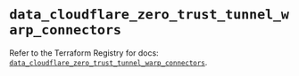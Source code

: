 # `data_cloudflare_zero_trust_tunnel_warp_connectors`

Refer to the Terraform Registry for docs: [`data_cloudflare_zero_trust_tunnel_warp_connectors`](https://registry.terraform.io/providers/cloudflare/cloudflare/5.7.0/docs/data-sources/zero_trust_tunnel_warp_connectors).
